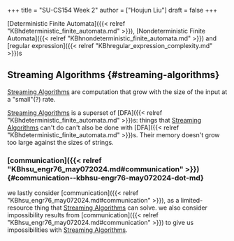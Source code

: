 +++
title = "SU-CS154 Week 2"
author = ["Houjun Liu"]
draft = false
+++

[Deterministic Finite Automata]({{< relref "KBhdeterministic_finite_automata.md" >}}), [Nondeterministic Finite Automata]({{< relref "KBhnondeterministic_finite_automata.md" >}}) and [regular expression]({{< relref "KBhregular_expression_complexity.md" >}})s


## Streaming Algorithms {#streaming-algorithms}

[Streaming Algorithms](#streaming-algorithms) are computation that grow with the size of the input at a "small"(?) rate.

[Streaming Algorithms](#streaming-algorithms) is a superset of [DFA]({{< relref "KBhdeterministic_finite_automata.md" >}})s: things that [Streaming Algorithms](#streaming-algorithms) can't do can't also be done with [DFA]({{< relref "KBhdeterministic_finite_automata.md" >}})s. Their memory doesn't grow too large against the sizes of strings.


### [communication]({{< relref "KBhsu_engr76_may072024.md#communication" >}}) {#communication--kbhsu-engr76-may072024-dot-md}

we lastly consider [communication]({{< relref "KBhsu_engr76_may072024.md#communication" >}}), as a limited-resource thing that [Streaming Algorithms](#streaming-algorithms) can solve. we also consider impossibility results from [communication]({{< relref "KBhsu_engr76_may072024.md#communication" >}}) to give us impossibilities with [Streaming Algorithms](#streaming-algorithms).
